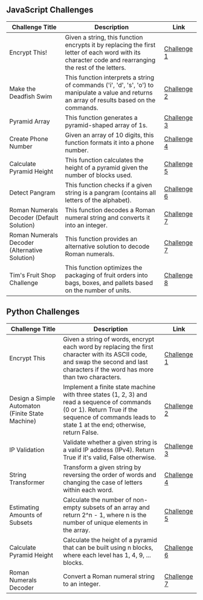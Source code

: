## JavaScript Challenges

| Challenge Title | Description | Link |
| --------------- | ----------- | ---- |
| Encrypt This! | Given a string, this function encrypts it by replacing the first letter of each word with its character code and rearranging the rest of the letters. | [Challenge 1](https://www.codewars.com/kata/5848565e273af816fb000449/javascript) |
| Make the Deadfish Swim | This function interprets a string of commands ('i', 'd', 's', 'o') to manipulate a value and returns an array of results based on the commands. | [Challenge 2](https://www.codewars.com/kata/51e0007c1f9378fa810002a9) |
| Pyramid Array | This function generates a pyramid-shaped array of 1s. | [Challenge 3](https://www.codewars.com/kata/515f51d438015969f7000013) |
| Create Phone Number | Given an array of 10 digits, this function formats it into a phone number. | [Challenge 4](https://www.codewars.com/kata/525f50e3b73515a6db000b83) |
| Calculate Pyramid Height | This function calculates the height of a pyramid given the number of blocks used. | [Challenge 5](https://www.codewars.com/kata/56968ce7753513604b000055) |
| Detect Pangram | This function checks if a given string is a pangram (contains all letters of the alphabet). | [Challenge 6](https://www.codewars.com/kata/545cedaa9943f7fe7b000048) |
| Roman Numerals Decoder (Default Solution) | This function decodes a Roman numeral string and converts it into an integer. | [Challenge 7](https://www.codewars.com/kata/51b6249c4612257ac0000005) |
| Roman Numerals Decoder (Alternative Solution) | This function provides an alternative solution to decode Roman numerals. | [Challenge 7](https://www.codewars.com/kata/51b6249c4612257ac0000005) |
| Tim's Fruit Shop Challenge | This function optimizes the packaging of fruit orders into bags, boxes, and pallets based on the number of units. | [Challenge 8](https://www.codewars.com/kata/652643925c042100247fffc6/) |







## Python Challenges



| Challenge Title                       | Description                                                                                                    | Link                                                 |
| ------------------------------------- | -------------------------------------------------------------------------------------------------------------- | ---------------------------------------------------- |
| Encrypt This                           | Given a string of words, encrypt each word by replacing the first character with its ASCII code, and swap the second and last characters if the word has more than two characters.  | [Challenge 1](https://www.codewars.com/kata/5848565e273af816fb000449) |
| Design a Simple Automaton (Finite State Machine) | Implement a finite state machine with three states (1, 2, 3) and read a sequence of commands (0 or 1). Return True if the sequence of commands leads to state 1 at the end; otherwise, return False. | [Challenge 2](https://www.codewars.com/kata/5268acac0d3f019add000203) |
| IP Validation                          | Validate whether a given string is a valid IP address (IPv4). Return True if it's valid, False otherwise.      | [Challenge 3](https://www.codewars.com/kata/515decfd9dcfc23bb6000006) |
| String Transformer                     | Transform a given string by reversing the order of words and changing the case of letters within each word.   | [Challenge 4](https://www.codewars.com/kata/5878520d52628a092f0002d0) |
| Estimating Amounts of Subsets           | Calculate the number of non-empty subsets of an array and return 2^n - 1, where n is the number of unique elements in the array. | [Challenge 5](https://www.codewars.com/kata/584703d76f6cf6ffc6000275) |
| Calculate Pyramid Height                | Calculate the height of a pyramid that can be built using n blocks, where each level has 1, 4, 9, ... blocks. | [Challenge 6](https://www.codewars.com/kata/56968ce7753513604b000055) |
| Roman Numerals Decoder                 | Convert a Roman numeral string to an integer.     | [Challenge 7](https://www.codewars.com/kata/51b6249c4612257ac0000005) |

